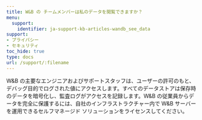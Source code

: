 ```yaml
---
title: W&B の チームメンバーは私のデータを閲覧できますか？
menu:
  support:
    identifier: ja-support-kb-articles-wandb_see_data
support:
- プライバシー
- セキュリティ
toc_hide: true
type: docs
url: /support/:filename
---
```


W&B の主要なエンジニアおよびサポートスタッフは、ユーザーの許可のもと、デバッグ目的でログされた値にアクセスします。すべてのデータストアは保存時のデータを暗号化し、監査ログがアクセスを記録します。W&B の従業員からデータを完全に保護するには、自社のインフラストラクチャー内で W&B サーバーを運用できるセルフマネージド ソリューションをライセンスしてください。